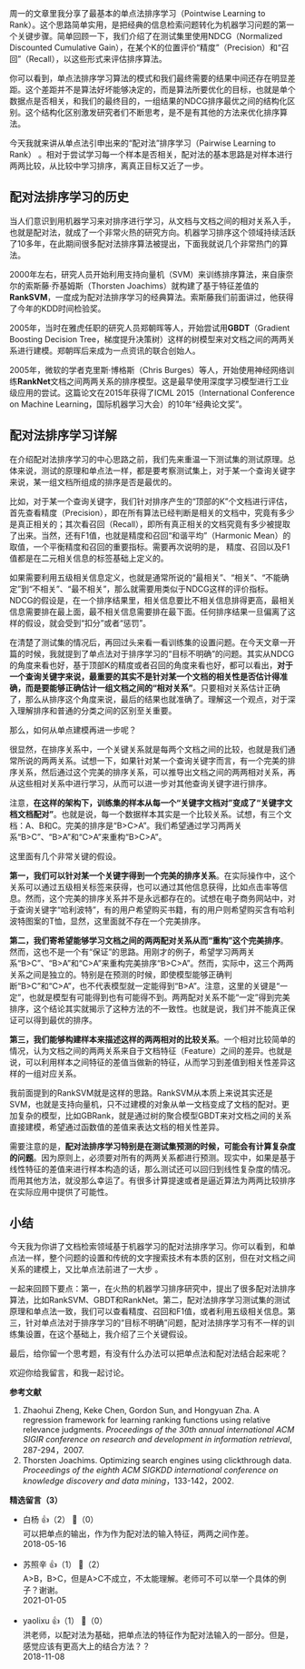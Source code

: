 周一的文章里我分享了最基本的单点法排序学习（Pointwise Learning to Rank）。这个思路简单实用，是把经典的信息检索问题转化为机器学习问题的第一个关键步骤。简单回顾一下，我们介绍了在测试集里使用NDCG（Normalized Discounted Cumulative Gain），在某个K的位置评价“精度”（Precision）和“召回”（Recall），以这些形式来评估排序算法。

你可以看到，单点法排序学习算法的模式和我们最终需要的结果中间还存在明显差距。这个差距并不是算法好坏能够决定的，而是算法所要优化的目标，也就是单个数据点是否相关，和我们的最终目的，一组结果的NDCG排序最优之间的结构化区别。这个结构化区别激发研究者们不断思考，是不是有其他的方法来优化排序算法。

今天我就来讲从单点法引申出来的“配对法”排序学习（Pairwise Learning to Rank） 。相对于尝试学习每一个样本是否相关，配对法的基本思路是对样本进行两两比较，从比较中学习排序，离真正目标又近了一步。

## 配对法排序学习的历史

当人们意识到用机器学习来对排序进行学习，从文档与文档之间的相对关系入手，也就是配对法，就成了一个非常火热的研究方向。机器学习排序这个领域持续活跃了10多年，在此期间很多配对法排序算法被提出，下面我就说几个非常热门的算法。

2000年左右，研究人员开始利用支持向量机（SVM）来训练排序算法，来自康奈尔的索斯藤·乔基姆斯（Thorsten Joachims）就构建了基于特征差值的**RankSVM**，一度成为配对法排序学习的经典算法。索斯藤我们前面讲过，他获得了今年的KDD时间检验奖。

2005年，当时在雅虎任职的研究人员郑朝晖等人，开始尝试用**GBDT**（Gradient Boosting Decision Tree，梯度提升决策树）这样的树模型来对文档之间的两两关系进行建模。郑朝晖后来成为一点资讯的联合创始人。

2005年，微软的学者克里斯·博格斯（Chris Burges）等人，开始使用神经网络训练**RankNet**文档之间两两关系的排序模型。这是最早使用深度学习模型进行工业级应用的尝试。这篇论文在2015年获得了ICML 2015（International Conference on Machine Learning，国际机器学习大会）的10年“经典论文奖”。

## 配对法排序学习详解

在介绍配对法排序学习的中心思路之前，我们先来重温一下测试集的测试原理。总体来说，测试的原理和单点法一样，都是要考察测试集上，对于某一个查询关键字来说，某一组文档所组成的排序是否是最优的。

比如，对于某一个查询关键字，我们针对排序产生的“顶部的K”个文档进行评估，首先查看精度（Precision），即在所有算法已经判断是相关的文档中，究竟有多少是真正相关的；其次看召回（Recall），即所有真正相关的文档究竟有多少被提取了出来。当然，还有F1值，也就是精度和召回“和谐平均”（Harmonic Mean）的取值，一个平衡精度和召回的重要指标。需要再次说明的是， 精度、召回以及F1值都是在二元相关信息的标签基础上定义的。

如果需要利用五级相关信息定义，也就是通常所说的“最相关”、“相关”、“不能确定”到“不相关”、“最不相关”，那么就需要用类似于NDCG这样的评价指标。NDCG的假设是，在一个排序结果里，相关信息要比不相关信息排得更高，最相关信息需要排在最上面，最不相关信息需要排在最下面。任何排序结果一旦偏离了这样的假设，就会受到“扣分”或者“惩罚”。

在清楚了测试集的情况后，再回过头来看一看训练集的设置问题。在今天文章一开篇的时候，我就提到了单点法对于排序学习的“目标不明确”的问题。其实从NDCG的角度来看也好，基于顶部K的精度或者召回的角度来看也好，都可以看出，**对于一个查询关键字来说，最重要的其实不是针对某一个文档的相关性是否估计得准确，而是要能够正确估计一组文档之间的“相对关系”**。只要相对关系估计正确了，那么从排序这个角度来说，最后的结果也就准确了。理解这一个观点，对于深入理解排序和普通的分类之间的区别至关重要。

那么，如何从单点建模再进一步呢？

很显然，在排序关系中，一个关键关系就是每两个文档之间的比较，也就是我们通常所说的两两关系。试想一下，如果针对某一个查询关键字而言，有一个完美的排序关系，然后通过这个完美的排序关系，可以推导出文档之间的两两相对关系，再从这些相对关系中进行学习，从而可以进一步对其他查询关键字进行排序。

注意，**在这样的架构下，训练集的样本从每一个“关键字文档对”变成了“关键字文档文档配对”**。也就是说，每一个数据样本其实是一个比较关系。试想，有三个文档：A、B和C。完美的排序是“B&gt;C&gt;A”。我们希望通过学习两两关系“B&gt;C”、“B&gt;A”和“C&gt;A”来重构“B&gt;C&gt;A”。

这里面有几个非常关键的假设。

**第一，我们可以针对某一个关键字得到一个完美的排序关系**。在实际操作中，这个关系可以通过五级相关标签来获得，也可以通过其他信息获得，比如点击率等信息。然而，这个完美的排序关系并不是永远都存在的。试想在电子商务网站中，对于查询关键字“哈利波特”，有的用户希望购买书籍，有的用户则希望购买含有哈利波特图案的T恤，显然，这里面就不存在一个完美排序。

**第二，我们寄希望能够学习文档之间的两两配对关系从而“重构”这个完美排序**。然而，这也不是一个有“保证”的思路。用刚才的例子，希望学习两两关系“B&gt;C”、“B&gt;A”和“C&gt;A”来重构完美排序“B&gt;C&gt;A”。然而，实际中，这三个两两关系之间是独立的。特别是在预测的时候，即使模型能够正确判断“B&gt;C”和“C&gt;A”，也不代表模型就一定能得到“B&gt;A”。注意，这里的关键是“一定”，也就是模型有可能得到也有可能得不到。两两配对关系不能“一定”得到完美排序，这个结论其实就揭示了这种方法的不一致性。也就是说，我们并不能真正保证可以得到最优的排序。

**第三，我们能够构建样本来描述这样的两两相对的比较关系**。一个相对比较简单的情况，认为文档之间的两两关系来自于文档特征（Feature）之间的差异。也就是说，可以利用样本之间特征的差值当做新的特征，从而学习到差值到相关性差异这样的一组对应关系。

我前面提到的RankSVM就是这样的思路。RankSVM从本质上来说其实还是SVM，也就是支持向量机，只不过建模的对象从单一文档变成了文档的配对。更加复杂的模型，比如GBRank，就是通过树的聚合模型GBDT来对文档之间的关系直接建模，希望通过函数值的差值来表达文档的相关性差异。

需要注意的是，**配对法排序学习特别是在测试集预测的时候，可能会有计算复杂度的问题**。因为原则上，必须要对所有的两两关系都进行预测。现实中，如果是基于线性特征的差值来进行样本构造的话，那么测试还可以回归到线性复杂度的情况。而用其他方法，就没那么幸运了。有很多计算提速或者是逼近算法为两两比较排序在实际应用中提供了可能性。

## 小结

今天我为你讲了文档检索领域基于机器学习的配对法排序学习。你可以看到，和单点法一样，整个问题的设置和传统的文字搜索技术有本质的区别，但在对文档之间关系的建模上，又比单点法前进了一大步 。

一起来回顾下要点：第一，在火热的机器学习排序研究中，提出了很多配对法排序算法，比如RankSVM、GBDT和RankNet。第二，配对法排序学习测试集的测试原理和单点法一致，我们可以查看精度、召回和F1值，或者利用五级相关信息。第三，针对单点法对于排序学习的“目标不明确”问题，配对法排序学习有不一样的训练集设置，在这个基础上，我介绍了三个关键假设。

最后，给你留一个思考题，有没有什么办法可以把单点法和配对法结合起来呢？

欢迎你给我留言，和我一起讨论。

**参考文献**

1. Zhaohui Zheng, Keke Chen, Gordon Sun, and Hongyuan Zha. A regression framework for learning ranking functions using relative relevance judgments. *Proceedings of the 30th annual international ACM SIGIR conference on research and development in information retrieval*, 287-294，2007.
2. Thorsten Joachims. Optimizing search engines using clickthrough data. *Proceedings of the eighth ACM SIGKDD international conference on knowledge discovery and data mining*，133-142，2002.
<div><strong>精选留言（3）</strong></div><ul>
<li><span>白杨</span> 👍（2） 💬（0）<div>可以把单点的输出，作为作为配对法的输入特征，两两之间作差。</div>2018-05-16</li><br/><li><span>苏照辛</span> 👍（1） 💬（2）<div>A&gt;B，B&gt;C，但是A&gt;C不成立，不太能理解。老师可不可以举一个具体的例子？谢谢。</div>2021-01-05</li><br/><li><span>yaolixu</span> 👍（1） 💬（0）<div>洪老师，以配对法为基础，把单点法的特征作为配对法输入的一部分。但是，感觉应该有更高大上的结合方法？？</div>2018-11-08</li><br/>
</ul>